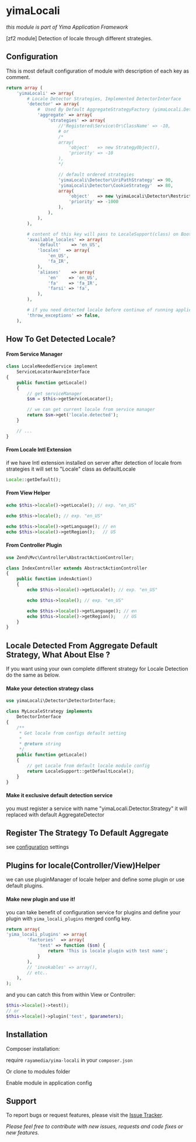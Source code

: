 yimaLocali
==========

*this module is part of Yima Application Framework*

[zf2 module] Detection of locale through different strategies.

<a name="config"></a>Configuration
-----------

This is most default configuration of module with description of each key as comment.

```php
return array (
	'yimaLocali' => array(
        # Locale Detector Strategies, Implemented DetectorInterface
		'detector' => array(
            #  Used By Default AggregateStrategyFactory (yimaLocali.Detector.Strategy)
            'aggregate' => array(
                'strategies' => array(
                    //'Registered\Service\Or\ClassName' => -10,
                    # or
                    /*
                    array(
                        'object'   => new StrategyObject(),
                        'priority' => -10
                    ),
                    */

                    // default ordered strategies
                    'yimaLocali\Detector\UriPathStrategy' => 90,
                    'yimaLocali\Detector\CookieStrategy'  => 80,
                    array(
                        'object'   => new \yimaLocali\Detector\RestrictLocaleStrategy(),
                        'priority' => -1000
                    ),
                ),
            ),
        ),

        # content of this key will pass to LocaleSupport(class) on Bootstrap
        'available_locales' => array(
            'default'    => 'en_US',
            'locales'  => array(
                'en_US',
                'fa_IR',
            ),
            'aliases'    => array(
                'en'    => 'en_US',
                'fa'    => 'fa_IR',
                'farsi' => 'fa',
            ),
        ),

		# if you need detected locale before continue of running application
		'throw_exceptions' => false,
	),
```

How To Get Detected Locale?
-----------

#### From Service Manager

```php
class LocaleNeededService implement
    ServiceLocatorAwareInterface
{
    public function getLocale()
    {
        // get serviceManager
        $sm = $this->getServiceLocator();

        // we can get current locale from service manager
        return $sm->get('locale.detected');
    }

    // ...
}
```

#### From Locale Intl Extension

if we have Intl extension installed on server after detection of locale from strategies it will set to "Locale" class as defaultLocale

```php
Locale::getDefault();
```

#### From View Helper

```php
echo $this->locale()->getLocale(); // exp. "en_US"

echo $this->locale(); // exp. "en_US"

echo $this->locale()->getLanguage(); // en
echo $this->locale()->getRegion();   // US

```

#### From Controller Plugin

```php
use Zend\Mvc\Controller\AbstractActionController;

class IndexController extends AbstractActionController
{
    public function indexAction()
    {
        echo $this->locale()->getLocale(); // exp. "en_US"

        echo $this->locale(); // exp. "en_US"

        echo $this->locale()->getLanguage(); // en
        echo $this->locale()->getRegion();   // US
    }
}

```

Locale Detected From Aggregate Default Strategy, What About Else ?
-----------

If you want using your own complete different strategy for Locale Detection do the same as below.

#### Make your detection strategy class

```php
use yimaLocali\Detector\DetectorInterface;

class MyLocaleStrategy implements
    DetectorInterface
{
    /**
     * Get locale from configs default setting
     *
     * @return string
     */
    public function getLocale()
	{
	    // get Locale from default locale module config
	    return LocaleSupport::getDefaultLocale();
	}
}

```

#### Make it exclusive default detection service

you must register a service with name "yimaLocali.Detector.Strategy" it will replaced with default AggregateDetector


Register The Strategy To Default Aggregate
-----------

see [configuration](#config) settings

Plugins for locale(Controller/View)Helper
-----------
we can use pluginManager of locale helper and define some plugin or use default plugins.

#### Make new plugin and use it!
you can take benefit of configuration service for plugins and define your plugin with ```yima_locali_plugins``` merged config key.

```php
return array(
'yima_locali_plugins' => array(
        'factories'  => array(
            'test' => function ($sm) {
                return 'This is locale plugin with test name';
            }
        ),
        // 'invokables' => array(),
        // etc..
    ),
);
```
and you can catch this from within View or Controller:

```php
$this->locale()->test();
// or
$this->locale()->plugin('test', $parameters);
```


Installation
-----------

Composer installation:

require ```rayamedia/yima-locali``` in your ```composer.json```

Or clone to modules folder

Enable module in application config


## Support ##
To report bugs or request features, please visit the [Issue Tracker](https://github.com/RayaMedia/yimaLocali/issues).

*Please feel free to contribute with new issues, requests and code fixes or new features.*
